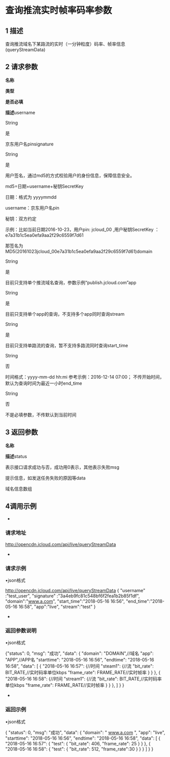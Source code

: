 # 查询推流实时帧率码率参数

## 1 描述

查询推流域名下某路流的实时（一分钟粒度）码率、帧率信息(queryStreamData)[]()

## 2 请求参数

**名称**

**类型**

**是否必填**

**描述**username

String

是

京东用户名pinsignature

String

是

用户签名，通过md5的方式校验用户的身份信息，保障信息安全。

md5=日期+username+秘钥SecretKey

日期：格式为 yyyymmdd

username：京东用户名pin

秘钥：双方约定

示例：比如当前日期2016-10-23，用户pin: jcloud_00 ,用户秘钥SecretKey ：e7a31b1c5ea0efa9aa2f29c6559f7d61

那签名为MD5(20161023jcloud_00e7a31b1c5ea0efa9aa2f29c6559f7d61)domain

String

是

目前只支持单个推流域名查询，参数示例“publish.jcloud.com”app

String

是

目前只支持单个app的查询，不支持多个app同时查询stream

String

是

目前只支持单路流的查询，暂不支持多路流同时查询start_time

String

否

时间格式：yyyy-mm-dd hh:mi 参考示例：2016-12-14 07:00； 不传开始时间，默认为查询时间为最近一小时end_time

String

否

不是必填参数，不传默认到当前时间

## 3 返回参数

**名称**

**描述**status

表示接口请求成功与否，成功用0表示，其他表示失败msg

提示信息，如发送任务失败的原因等data

域名信息数组

## 4调用示例

* 
### 请求地址

http://opencdn.jcloud.com/api/live/queryStreamData

* 
### 请求示例

•json格式

http://opencdn.jcloud.com/api/live/queryStreamData
{
"username" :"test_user",
"signature" :"3a4eb9fc81c548bf6f2fea1b2b85f1df",
"domain":"www.a.com",
"start_time":"2018-05-16 16:56",
"end_time":"2018-05-16 16:58",
"app":"live",
"stream":"test"
}

* 
### 返回参数说明

•json格式

{"status": 0,
"msg": "成功",
"data": {
"domain": "DOMAIN",//域名
"app": "APP",//APP名
"starttime": "2018-05-16 16:56",
"endtime": "2018-05-16 16:58",
"data": [
{
"2018-05-16 16:57": {//时间
"steam1": {//流
"bit_rate": BIT_RATE,//实时码率单位kbps
"frame_rate": FRAME_RATE//实时帧率
}
}
},
{
"2018-05-16 16:58": {//时间
"stream1": {//流
"bit_rate": BIT_RATE,//实时码率单位kbps
"frame_rate": FRAME_RATE//实时帧率
}
}
},
]
}
}

* 
### 返回示例

•json格式

{
"status": 0,
"msg": "成功",
"data": {
"domain": " www.a.com ",
"app": "live",
"starttime": "2018-05-16 16:56",
"endtime": "2018-05-16 16:58",
"data": [
{
"2018-05-16 16:57": {
"test": {
"bit_rate": 406,
"frame_rate": 25
}
}
},
{
"2018-05-16 16:58": {
"test": {
"bit_rate": 512,
"frame_rate":30
}
}
}
]
}
}